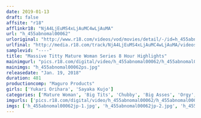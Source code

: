 ```yaml
---
date: 2019-01-13
draft: false
affsite: "r18"
afflinkr18: "NjA4LjEuMS4xLjAuMC4wLjAuMA"
url: "h_455abnomal00062"
urloriginal: "http://www.r18.com/videos/vod/movies/detail/-/id=h_455abnomal00062"
urlfinal: "http://media.r18.com/track/NjA4LjEuMS4xLjAuMC4wLjAuMA/videos/vod/movies/detail/-/id=h_455abnomal00062"
samplevid: "----"
title: "Massive Titty Mature Woman Series 8 Hour Highlights"
mainimgurl: "pics.r18.com/digital/video/h_455abnomal00062/h_455abnomal00062ps.jpg"
mainimgs: "h_455abnomal00062ps.jpg"
releasedate: "Jan. 19, 2018"
duration: 481
productioncomp: "Maguro Products"
girls: ['Yukari Orihara', 'Sayaka Kujo']
categories: ['Mature Woman', 'Big Tits', 'Chubby', 'Big Asses', 'Orgy', 'Outdoor', 'Documentary', 'Compilation', 'Over 4 Hours', 'Hi-Def']
imgurls: ['pics.r18.com/digital/video/h_455abnomal00062/h_455abnomal00062jp-1.jpg', 'pics.r18.com/digital/video/h_455abnomal00062/h_455abnomal00062jp-2.jpg', 'pics.r18.com/digital/video/h_455abnomal00062/h_455abnomal00062jp-3.jpg', 'pics.r18.com/digital/video/h_455abnomal00062/h_455abnomal00062jp-4.jpg', 'pics.r18.com/digital/video/h_455abnomal00062/h_455abnomal00062jp-5.jpg', 'pics.r18.com/digital/video/h_455abnomal00062/h_455abnomal00062jp-6.jpg', 'pics.r18.com/digital/video/h_455abnomal00062/h_455abnomal00062jp-7.jpg', 'pics.r18.com/digital/video/h_455abnomal00062/h_455abnomal00062jp-8.jpg', 'pics.r18.com/digital/video/h_455abnomal00062/h_455abnomal00062jp-9.jpg', 'pics.r18.com/digital/video/h_455abnomal00062/h_455abnomal00062jp-10.jpg', 'pics.r18.com/digital/video/h_455abnomal00062/h_455abnomal00062jp-11.jpg', 'pics.r18.com/digital/video/h_455abnomal00062/h_455abnomal00062jp-12.jpg', 'pics.r18.com/digital/video/h_455abnomal00062/h_455abnomal00062jp-13.jpg', 'pics.r18.com/digital/video/h_455abnomal00062/h_455abnomal00062jp-14.jpg', 'pics.r18.com/digital/video/h_455abnomal00062/h_455abnomal00062jp-15.jpg', 'pics.r18.com/digital/video/h_455abnomal00062/h_455abnomal00062jp-16.jpg', 'pics.r18.com/digital/video/h_455abnomal00062/h_455abnomal00062jp-17.jpg', 'pics.r18.com/digital/video/h_455abnomal00062/h_455abnomal00062jp-18.jpg', 'pics.r18.com/digital/video/h_455abnomal00062/h_455abnomal00062jp-19.jpg', 'pics.r18.com/digital/video/h_455abnomal00062/h_455abnomal00062jp-20.jpg']
imgs: ['h_455abnomal00062jp-1.jpg', 'h_455abnomal00062jp-2.jpg', 'h_455abnomal00062jp-3.jpg', 'h_455abnomal00062jp-4.jpg', 'h_455abnomal00062jp-5.jpg', 'h_455abnomal00062jp-6.jpg', 'h_455abnomal00062jp-7.jpg', 'h_455abnomal00062jp-8.jpg', 'h_455abnomal00062jp-9.jpg', 'h_455abnomal00062jp-10.jpg', 'h_455abnomal00062jp-11.jpg', 'h_455abnomal00062jp-12.jpg', 'h_455abnomal00062jp-13.jpg', 'h_455abnomal00062jp-14.jpg', 'h_455abnomal00062jp-15.jpg', 'h_455abnomal00062jp-16.jpg', 'h_455abnomal00062jp-17.jpg', 'h_455abnomal00062jp-18.jpg', 'h_455abnomal00062jp-19.jpg', 'h_455abnomal00062jp-20.jpg']
---
```

